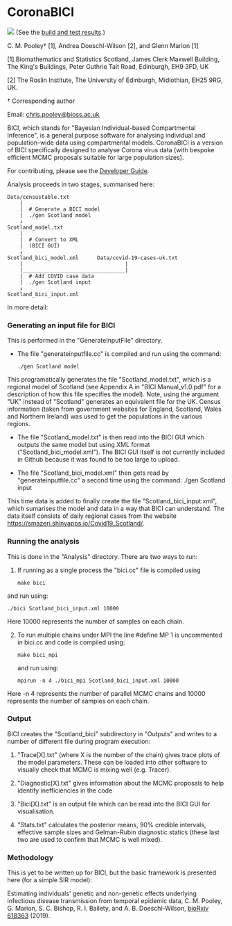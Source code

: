 
# CoronaBICI

![](https://github.com/ScottishCovidResponse/CoronaBICI/workflows/CI/badge.svg?branch=master) (See the [build and test results](https://github.com/ScottishCovidResponse/CoronaBICI/actions?query=workflow%3ACI).)

C. M. Pooley† [1], Andrea Doeschl-Wilson [2], and Glenn Marion [1]

[1] Biomathematics and Statistics Scotland, James Clerk Maxwell Building, The King's Buildings, Peter Guthrie Tait Road, Edinburgh, EH9 3FD, UK 

[2] The Roslin Institute, The University of Edinburgh, Midlothian, EH25 9RG, UK. 

† Corresponding author

Email: [chris.pooley@bioss.ac.uk](mailto:chris.pooley@bioss.ac.uk)

BICI, which stands for "Bayesian Individual-based Compartmental Inference", is a general purpose software for analysing individual and population-wide data using compartmental models. CoronaBICI is a version of BICI specifically designed to analyse Corona virus data (with bespoke efficient MCMC proposals suitable for large population sizes).

For contributing, please see the [Developer Guide](DeveloperGuide.md).

Analysis proceeds in two stages, summarised here:

```
Data/censustable.txt
    |
    |  # Generate a BICI model
    |  ./gen Scotland model
    ↓
Scotland_model.txt
    |
    |  # Convert to XML
    |  (BICI GUI)
    ↓
Scotland_bici_model.xml      Data/covid-19-cases-uk.txt
    |                                 |
    |_________________________________|
    |  # Add COVID case data
    |  ./gen Scotland input
    ↓
Scotland_bici_input.xml
```

In more detail:

### Generating an input file for BICI

This is performed in the "GenerateInputFile" directory. 
* The file "generateinputfile.cc" is compiled and run using the command:
  ```
  ./gen Scotland model
  ```
This programatically generates the file "Scotland_model.txt", which is a regional model of Scotland (see Appendix A in "BICI Manual_v1.0.pdf" for a description of how this file specifies the model). Note, using the argument "UK" instead of "Scotland" generates an equivalent file for the UK. Census information (taken from government websites for England, Scotland, Wales and Northern Ireland) was used to get the populations in the various regions.

* The file "Scotland_model.txt" is then read into the BICI GUI which outputs the same model but using XML format ("Scotland_bici_model.xml"). The BICI GUI itself is not currently included in Github because it was found to be too large to upload.

* The file "Scotland_bici_model.xml" then gets read by "generateinputfile.cc" a second time using the command:
./gen Scotland input

This time data is added to finally create the file "Scotland_bici_input.xml", which sumarises the model and data in a way that BICI can understand. The data itself consists of daily regional cases from the website https://smazeri.shinyapps.io/Covid19_Scotland/.   


### Running the analysis

This is done in the "Analysis" directory. There are two ways to run: 

1. If running as a single process the "bici.cc" file is compiled using
   ```
   make bici
   ```
and run using:
   ```
   ./bici Scotland_bici_input.xml 10000
   ```
   Here 10000 represents the number of samples on each chain. 

2. To run multiple chains under MPI the line #define MP 1 is uncommented in bici.cc and code is compiled using:
   ```
   make bici_mpi
   ```
   and run using:        
   ```
   mpirun -n 4 ./bici_mpi Scotland_bici_input.xml 10000
   ```
Here -n 4 represents the number of parallel MCMC chains and 10000 represents the number of samples on each chain. 

### Output

BICI creates the "Scotland_bici" subdirectory in "Outputs" and  writes to a number of different file during program execution:

1. "Trace[X].txt" (where X is the number of the chain) gives trace plots of the model parameters. These can be loaded into other software to visually check that MCMC is mixing well (e.g. Tracer).

2. "Diagnostic[X].txt" gives information about the MCMC proposals to help identify inefficiencies in the code

3. "Bici[X].txt" is an output file which can be read into the BICI GUI for visualisation.

4. "Stats.txt" calculates the posterior means, 90% credible intervals, effective sample sizes and Gelman-Rubin diagnostic statics (these last two are used to confirm that MCMC is well mixed).

### Methodology

This is yet to be written up for BICI, but the basic framework is presented here (for a simple SIR model):

Estimating individuals' genetic and non-genetic effects underlying infectious disease transmission from temporal epidemic data, C. M. Pooley, G. Marion, S. C. Bishop, R. I. Bailety, and A. B. Doeschl-Wilson, [bioRxiv 618363](https://www.biorxiv.org/content/10.1101/618363v3.full) (2019).

